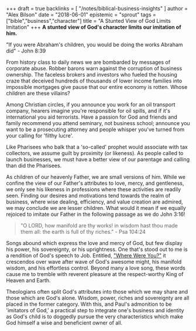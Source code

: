 +++
draft = true
backlinks = [
  "/notes/biblical-business-insights"
]
author = "Alex Bilson"
date = "2018-06-01"
epistemic = "sprout"
tags = ["bible","business","character"]
title = "A Stunted View of God Limits Imitation"
+++
**A stunted view of God's character limits our imitation of him.**

"If you were Abraham's children, you would be doing the works Abraham did" - John 8:39

From history class to daily news we are bombarded by messages of corporate abuse.  Robber barons warn against the corruption of business ownership.  The faceless brokers and investors who fueled the housing craze that deceived hundreds of thousands of lower income families into impossible mortgages give pause that our entire economy is rotten.  Whose children are these villains?

Among Christian circles, if you announce you work for an oil transport company, hearers imagine you're responsible for oil spills, and if it's international you aid terrorists.  Have a passion for God and friends and family recommend you attend seminary, not business school; announce you want to be a prosecuting attorney and people whisper you've turned from your calling for 'filthy lucre'.

Like Pharisees who balk that a 'so-called' prophet would associate with tax collectors, we assume guilt by proximity (or likeness).  As people called to launch businesses, we must have a better view of our parentage and calling than did the Pharisees.

As children of our heavenly Father, we are small versions of him.  While we confine the view of our Father's attributes to love, mercy, and gentleness, we only see his likeness in professions where these activities are readily seen.  Finding our desires and motivations tend towards the realm of business, where wise dealing, efficiency, and value creation are admired, we may conclude we are lesser children.  What would it mean if we equally rejoiced to imitate our Father in the following passage as we do John 3:16!

> "O LORD, how manifold are thy works! in wisdom hast thou made them all: the earth is full of thy riches." - Psa 104:24

Songs abound which express the love and mercy of God, but few display his power, his sovereignty, or his uprightness.  One that's stood out to me is a rendition of God's speech to Job.  Entitled, ["Where Were You?"](https://www.youtube.com/watch?v=DLf_Nlukra0) it crescendos over wave after wave of God's awesome might, his manifold wisdom, and his effortless control.  Beyond many a love song, these words cause me to tremble with reverent pleasure at the respect-worthy King of Heaven and Earth.

Theologians often split God's attributes into those which we may share and those which are God's alone.  Wisdom, power, riches and sovereignty are all placed in the former category.  With this, and Paul's admonition to be 'imitators of God,' a practical step to integrate one's business and identity as God's child is to doggedly pursue the very characteristics which make God himself a wise and beneficient owner of all.
